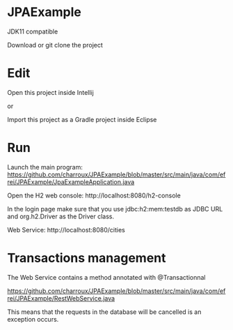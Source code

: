 # JPAExample

JDK11 compatible

Download or git clone the project

# Edit

Open this project inside Intellij

or

Import this project as a Gradle project inside Eclipse

# Run
Launch the main program: https://github.com/charroux/JPAExample/blob/master/src/main/java/com/efrei/JPAExample/JpaExampleApplication.java


Open the H2 web console: http://localhost:8080/h2-console

In the login page make sure that you use jdbc:h2:mem:testdb as JDBC URL and org.h2.Driver as the Driver class.


Web Service: http://localhost:8080/cities

# Transactions management

The Web Service contains a method annotated with @Transactionnal

https://github.com/charroux/JPAExample/blob/master/src/main/java/com/efrei/JPAExample/RestWebService.java

This means that the requests in the database will be cancelled is an exception occurs.